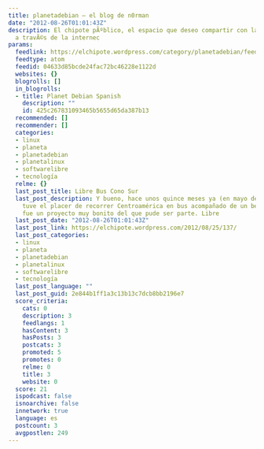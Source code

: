 ```yaml
---
title: planetadebian – el blog de n0rman
date: "2012-08-26T01:01:43Z"
description: El chipote pÃºblico, el espacio que deseo compartir con las demÃ¡s personas
  a travÃ©s de la internec
params:
  feedlink: https://elchipote.wordpress.com/category/planetadebian/feed/atom/
  feedtype: atom
  feedid: 04633d85bcde24fac72bc46228e1122d
  websites: {}
  blogrolls: []
  in_blogrolls:
  - title: Planet Debian Spanish
    description: ""
    id: 425c267831093465b5655d65da387b13
  recommended: []
  recommender: []
  categories:
  - linux
  - planeta
  - planetadebian
  - planetalinux
  - softwarelibre
  - tecnología
  relme: {}
  last_post_title: Libre Bus Cono Sur
  last_post_description: Y bueno, hace unos quince meses ya (en mayo del año pasado)
    tuve el placer de recorrer Centroamérica en bus acompañado de un bello grupo,
    fue un proyecto muy bonito del que pude ser parte. Libre
  last_post_date: "2012-08-26T01:01:43Z"
  last_post_link: https://elchipote.wordpress.com/2012/08/25/137/
  last_post_categories:
  - linux
  - planeta
  - planetadebian
  - planetalinux
  - softwarelibre
  - tecnología
  last_post_language: ""
  last_post_guid: 2e844b1ff1a3c13b13c7dcb8bb2196e7
  score_criteria:
    cats: 0
    description: 3
    feedlangs: 1
    hasContent: 3
    hasPosts: 3
    postcats: 3
    promoted: 5
    promotes: 0
    relme: 0
    title: 3
    website: 0
  score: 21
  ispodcast: false
  isnoarchive: false
  innetwork: true
  language: es
  postcount: 3
  avgpostlen: 249
---
```

